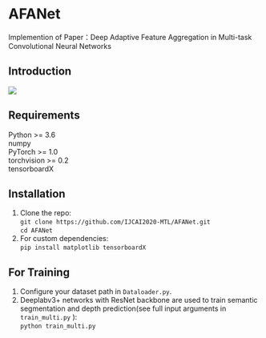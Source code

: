 # AFANet

  Implemention of Paper：Deep Adaptive Feature Aggregation in Multi-task Convolutional Neural Networks   
  
## Introduction
  ![](https://github.com/IJCAI2020-MTL/AFANet/raw/master/Architecture.png) 
  
## Requirements  

  Python >= 3.6  
  numpy  
  PyTorch >= 1.0  
  torchvision >= 0.2   
  tensorboardX  
  
## Installation
  1. Clone the repo:   
    ```
    git clone https://github.com/IJCAI2020-MTL/AFANet.git   
    ```   
    ```
    cd AFANet
    ```
  2. For custom dependencies:   
    ```
    pip install matplotlib tensorboardX   
    ```

## For Training   
  1. Configure your dataset path in `Dataloader.py`.   
  2. Deeplabv3+ networks with ResNet backbone are used to train semantic segmentation and depth prediction(see full input arguments in    ```train_multi.py``` ):   
    ```
    python train_multi.py
    ```


